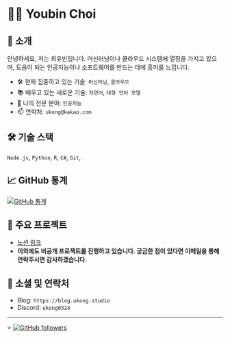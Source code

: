 # 👨‍💻 Youbin Choi

## 🚀 소개
안녕하세요, 저는 최유빈입니다. 머신러닝이나 클라우드 시스템에 열정을 가지고 있으며, 도움이 되는 인공지능이나 소프트웨어를 만드는 데에 흥미를 느낍니다.

- 🛠️ 현재 집중하고 있는 기술: `머신러닝`, `클라우드`
- 📚 배우고 있는 새로운 기술: `자연어`, `대형 언어 모델`
- 💬 나의 전문 분야: `인공지능`
- 📫 연락처: `ukong@kakao.com`

## 🛠 기술 스택

`Node.js`, `Python`, `R`, `C#`, `Git`, 

## 📈 GitHub 통계
[![GitHub 통계](https://github-readme-stats.vercel.app/api?username=ukong0324&show_icons=true&theme=radical)](https://github.com/anuraghazra/github-readme-stats)

## 🌟 주요 프로젝트
- [노션 링크](https://ukong.notion.site/9c073aa4a88c41a482da39db2563673d?pvs=4)
- **이외에도 비공개 프로젝트를 진행하고 있습니다. 궁금한 점이 있다면 이메일을 통해 연락주시면 감사하겠습니다.**
  
## 🔗 소셜 및 연락처
- Blog: `https://blog.ukong.studio`
- Discord: `ukong0324`

---

⭐️ [![GitHub followers](https://img.shields.io/github/followers/ukong0324?style=social)](https://github.com/yourusername)
